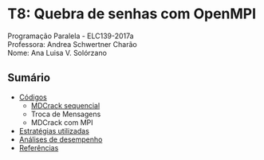 # T8: Quebra de senhas com OpenMPI
Programação Paralela - ELC139-2017a\
Professora: Andrea Schwertner Charão\
Nome: Ana Luisa V. Solórzano


## Sumário

  * [Códigos](#codigos)
    * [MDCrack sequencial](mdcrack_sequencial.c)
    * Troca de Mensagens
    * MDCrack com MPI
  * [Estratégias utilizadas](#estrategias)
  * [Análises de desempenho](#desempenho)
  * [Referências](#referências)

